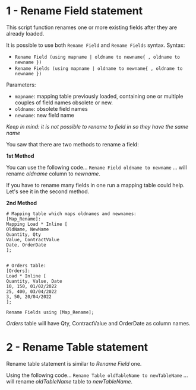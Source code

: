 # 1 - Rename Field statement

This script function renames one or more existing fields after they are already loaded.

It is possible to use both `Rename Field` and `Rename Fields` syntax.
Syntax:
- `Rename Field (using mapname | oldname to newname{ , oldname to newname })`
- `Rename Fields (using mapname | oldname to newname{ , oldname to newname })`

Parameters:
- `mapname`: mapping table previously loaded, containing one or multiple couples
of field names obsolete or new.
- `oldname`: obsolete field names
- `newname`: new field name

*Keep in mind: it is not possible to rename to field in so they have the same name*


You saw that there are two methods to rename a field:

**1st Method**

You can use the following code...
`Rename Field oldname to newname`
... will rename *oldname* column to *newname*.

If you have to rename many fields in one run a mapping table could help.
Let's see it in the second method.

**2nd Method**

```
# Mapping table which maps oldnames and newnames:
[Map_Rename]:
Mapping Load * Inline [
OldName, NewName
Quantity, Qty
Value, ContractValue
Date, OrderDate
];


# Orders table:
[Orders]:
Load * Inline [
Quantity, Value, Date
10, 150, 01/02/2022
25, 400, 03/04/2022
3, 50, 20/04/2022
];

Rename Fields using [Map_Rename];
```

*Orders* table will have Qty, ContractValue and OrderDate as column names.


# 2 - Rename Table statement

Rename table statement is similar to *Rename Field* one.

Using the following code...
`Rename Table oldTableName to newTableName`
... will rename *oldTableName* table to *newTableName*.